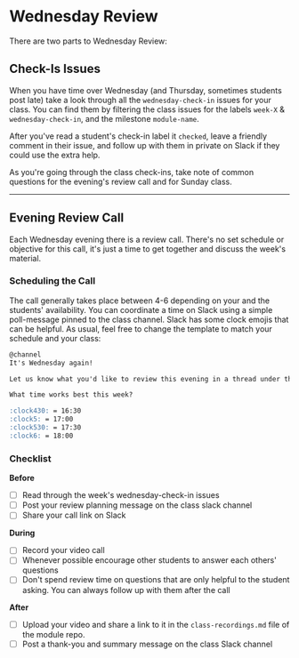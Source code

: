 # Wednesday Review

There are two parts to Wednesday Review:

## Check-Is Issues

When you have time over Wednesday (and Thursday, sometimes students post late) take a look through all the `wednesday-check-in` issues for your class. You can find them by filtering the class issues for the labels `week-X` & `wednesday-check-in`, and the milestone `module-name`.

After you've read a student's check-in label it `checked`, leave a friendly comment in their issue, and follow up with them in private on Slack if they could use the extra help.

As you're going through the class check-ins, take note of common questions for the evening's review call and for Sunday class.

---

## Evening Review Call

Each Wednesday evening there is a review call.  There's no set schedule or objective for this call, it's just a time to get together and discuss the week's material.

### Scheduling the Call

The call generally takes place between 4-6 depending on your and the students' availability. You can coordinate a time on Slack using a simple poll-message pinned to the class channel. Slack has some clock emojis that can be helpful. As usual, feel free to change the template to match your schedule and your class:

```md
@channel
It's Wednesday again!

Let us know what you'd like to review this evening in a thread under this poll.

What time works best this week?

:clock430: = 16:30
:clock5: = 17:00
:clock530: = 17:30
:clock6: = 18:00
```

### Checklist

__Before__

- [ ] Read through the week's wednesday-check-in issues
- [ ] Post your review planning message on the class slack channel
- [ ] Share your call link on Slack

__During__

- [ ] Record your video call
- [ ] Whenever possible encourage other students to answer each others' questions
- [ ] Don't spend review time on questions that are only helpful to the student asking. You can always follow up with them after the call

__After__

- [ ] Upload your video and share a link to it in the `class-recordings.md` file of the module repo.
- [ ] Post a thank-you and summary message on the class Slack channel
